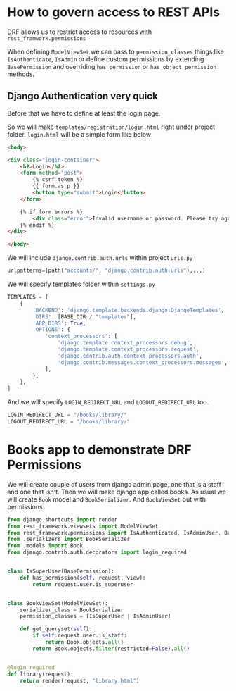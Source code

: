 # How to govern access to REST APIs
DRF allows us to restrict access to resources with ```rest_framwork.permissions```

When defining ```ModelViewSet``` we can pass to ```permission_classes``` 
things like ```IsAuthenticate```, ```IsAdmin``` or define custom permissions by extending ```BasePermission``` 
and overriding ```has_permission``` or ```has_object_permission``` methods.

## Django Authentication very quick
Before that we have to define at least the login page.

So we will make ```templates/registration/login.html``` right under project folder.
```login.html``` will be a simple form like below

```html
<body>

<div class="login-container">
    <h2>Login</h2>
    <form method="post">
        {% csrf_token %}
        {{ form.as_p }}
        <button type="submit">Login</button>
    </form>

    {% if form.errors %}
        <div class="error">Invalid username or password. Please try again.</div>
    {% endif %}
</div>

</body>
```

We will include ```django.contrib.auth.urls``` within project ```urls.py```

```python
urlpatterns=[path("accounts/", "django.contrib.auth.urls"),...]
```

We will specify templates folder within ```settings.py``` 

```python
TEMPLATES = [
    {
        'BACKEND': 'django.template.backends.django.DjangoTemplates',
        'DIRS': [BASE_DIR / "templates"],
        'APP_DIRS': True,
        'OPTIONS': {
            'context_processors': [
                'django.template.context_processors.debug',
                'django.template.context_processors.request',
                'django.contrib.auth.context_processors.auth',
                'django.contrib.messages.context_processors.messages',
            ],
        },
    },
]
```

And we will specify ```LOGIN_REDIRECT_URL``` and ```LOGOUT_REDIRECT_URL``` too.

```python
LOGIN_REDIRECT_URL = "/books/library/"
LOGOUT_REDIRECT_URL = "/books/library/"
```

# Books app to demonstrate DRF Permissions
We will create couple of users from django admin page, one that is a staff and one that isn't.
Then we will make django app called books.
As usual we will create ```Book``` model and ```BookSerializer```.
And ```BookViewSet``` but with permissions

```python
from django.shortcuts import render
from rest_framework.viewsets import ModelViewSet
from rest_framework.permissions import IsAuthenticated, IsAdminUser, BasePermission
from .serializers import BookSerializer
from .models import Book
from django.contrib.auth.decorators import login_required


class IsSuperUser(BasePermission):
    def has_permission(self, request, view):
        return request.user.is_superuser


class BookViewSet(ModelViewSet):
    serializer_class = BookSerializer
    permission_classes = [IsSuperUser | IsAdminUser]

    def get_queryset(self):
        if self.request.user.is_staff:
            return Book.objects.all()
        return Book.objects.filter(restricted=False).all()


@login_required
def library(request):
    return render(request, "library.html")
```
